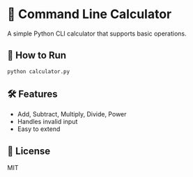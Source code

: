 # 🧮 Command Line Calculator

A simple Python CLI calculator that supports basic operations.

## 🚀 How to Run

```bash
python calculator.py
```

## 🛠️ Features

- Add, Subtract, Multiply, Divide, Power
- Handles invalid input
- Easy to extend

## 📜 License
MIT
